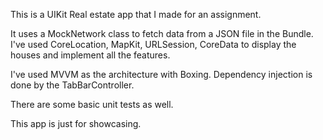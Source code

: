 This is a UIKit Real estate app that I made for an assignment. 

It uses a MockNetwork class to fetch data from a JSON file in the Bundle. I've used CoreLocation, MapKit, URLSession, CoreData to display the houses and implement all the features. 

I've used MVVM as the architecture with Boxing. Dependency injection is done by the TabBarController.

There are some basic unit tests as well. 

This app is just for showcasing. 
